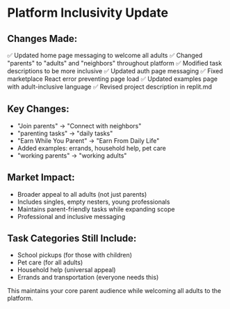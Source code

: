 # Platform Inclusivity Update

## Changes Made:
✅ Updated home page messaging to welcome all adults
✅ Changed "parents" to "adults" and "neighbors" throughout platform
✅ Modified task descriptions to be more inclusive
✅ Updated auth page messaging
✅ Fixed marketplace React error preventing page load
✅ Updated examples page with adult-inclusive language
✅ Revised project description in replit.md

## Key Changes:
- "Join parents" → "Connect with neighbors"
- "parenting tasks" → "daily tasks" 
- "Earn While You Parent" → "Earn From Daily Life"
- Added examples: errands, household help, pet care
- "working parents" → "working adults"

## Market Impact:
- Broader appeal to all adults (not just parents)
- Includes singles, empty nesters, young professionals
- Maintains parent-friendly tasks while expanding scope
- Professional and inclusive messaging

## Task Categories Still Include:
- School pickups (for those with children)
- Pet care (for all adults)
- Household help (universal appeal)
- Errands and transportation (everyone needs this)

This maintains your core parent audience while welcoming all adults to the platform.
